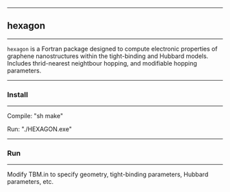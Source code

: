 **********
## hexagon
**********

`hexagon` is a Fortran package designed to compute electronic properties
of graphene nanostructures within the tight-binding and Hubbard models.
Includes thrid-nearest neightbour hopping, and modifiable hopping parameters.

***********
### Install
***********

Compile: "sh make"

Run: "./HEXAGON.exe"

*******
### Run 
*******

Modify TBM.in to specify geometry, tight-binding parameters, Hubbard parameters, etc.




